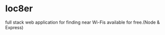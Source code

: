 # loc8er
full stack web application for finding near Wi-Fis available for free.(Node &amp; Express)
